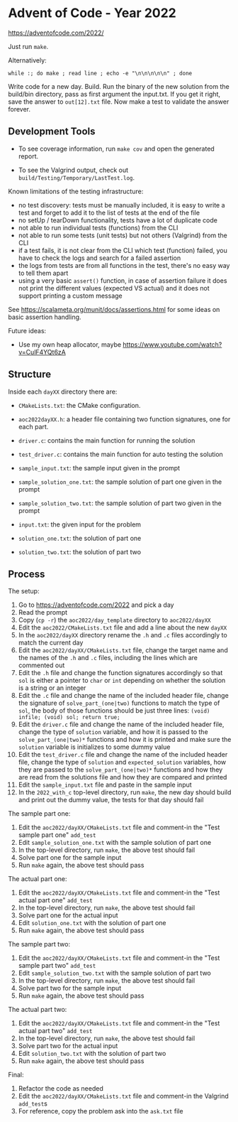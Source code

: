 # Advent of Code - Year 2022

https://adventofcode.com/2022/

Just run `make`.

Alternatively:

```
while :; do make ; read line ; echo -e "\n\n\n\n\n" ; done
```

Write code for a new day. Build. Run the binary of the new solution from the
build/bin directory, pass as first argument the input.txt. If you get it right,
save the answer to `out[12].txt` file. Now make a test to validate the answer
forever.

## Development Tools

* To see coverage information, run `make cov` and open the generated report.

* To see the Valgrind output, check out `build/Testing/Temporary/LastTest.log`.

Known limitations of the testing infrastructure:

* no test discovery: tests must be manually included, it is easy to write a test
  and forget to add it to the list of tests at the end of the file
* no setUp / tearDown functionality, tests have a lot of duplicate code
* not able to run individual tests (functions) from the CLI
* not able to run some tests (unit tests) but not others (Valgrind) from the CLI
* if a test fails, it is not clear from the CLI which test (function) failed,
  you have to check the logs and search for a failed assertion
* the logs from tests are from all functions in the test, there's no easy way to
  tell them apart
* using a very basic `assert()` function, in case of assertion failure it does
  not print the different values (expected VS actual) and it does not support
  printing a custom message

See https://scalameta.org/munit/docs/assertions.html for some ideas on basic
assertion handling.

Future ideas:

* Use my own heap allocator, maybe https://www.youtube.com/watch?v=CulF4YQt6zA

## Structure

Inside each `dayXX` directory there are:

* `CMakeLists.txt`: the CMake configuration.

* `aoc2022dayXX.h`: a header file containing two function signatures, one for
  each part.

* `driver.c`: contains the main function for running the solution

* `test_driver.c`: contains the main function for auto testing the solution

* `sample_input.txt`: the sample input given in the prompt

* `sample_solution_one.txt`: the sample solution of part one given in the prompt

* `sample_solution_two.txt`: the sample solution of part two given in the prompt

* `input.txt`: the given input for the problem

* `solution_one.txt`: the solution of part one

* `solution_two.txt`: the solution of part two

## Process

The setup:

1. Go to https://adventofcode.com/2022 and pick a day
1. Read the prompt
1. Copy (`cp -r`) the `aoc2022/day_template` directory to `aoc2022/dayXX`
1. Edit the `aoc2022/CMakeLists.txt` file and add a line about the new `dayXX`
1. In the `aoc2022/dayXX` directory rename the `.h` and `.c` files accordingly
   to match the current day
1. Edit the `aoc2022/dayXX/CMakeLists.txt` file, change the target name and the
   names of the `.h` and `.c` files, including the lines which are commented out
1. Edit the `.h` file and change the function signatures accordingly so that
   `sol` is either a pointer to `char` or `int` depending on whether the
   solution is a string or an integer
1. Edit the `.c` file and change the name of the included header file, change
   the signature of `solve_part_(one|two)` functions to match the type of `sol`,
   the body of those functions should be just three lines:
   `(void) infile; (void) sol; return true;`
1. Edit the `driver.c` file and change the name of the included header file,
   change the type of `solution` variable, and how it is passed to the
   `solve_part_(one|two)*` functions and how it is printed and make sure the
   `solution` variable is initializes to some dummy value
1. Edit the `test_driver.c` file and change the name of the included header
   file, change the type of `solution` and `expected_solution` variables, how
   they are passed to the `solve_part_(one|two)*` functions and how they are
   read from the solutions file and how they are compared and printed
1. Edit the `sample_input.txt` file and paste in the sample input
1. In the `2022_with_c` top-level directory, run `make`, the new day should
   build and print out the dummy value, the tests for that day should fail

The sample part one:

1. Edit the `aoc2022/dayXX/CMakeLists.txt` file and comment-in
   the "Test sample part one" `add_test`
1. Edit `sample_solution_one.txt` with the sample solution of part one
1. In the top-level directory, run `make`, the above test should fail
1. Solve part one for the sample input
1. Run `make` again, the above test should pass

The actual part one:

1. Edit the `aoc2022/dayXX/CMakeLists.txt` file and comment-in
   the "Test actual part one" `add_test`
1. In the top-level directory, run `make`, the above test should fail
1. Solve part one for the actual input
1. Edit `solution_one.txt` with the solution of part one
1. Run `make` again, the above test should pass

The sample part two:

1. Edit the `aoc2022/dayXX/CMakeLists.txt` file and comment-in
   the "Test sample part two" `add_test`
1. Edit `sample_solution_two.txt` with the sample solution of part two
1. In the top-level directory, run `make`, the above test should fail
1. Solve part two for the sample input
1. Run `make` again, the above test should pass

The actual part two:

1. Edit the `aoc2022/dayXX/CMakeLists.txt` file and comment-in
   the "Test actual part two" `add_test`
1. In the top-level directory, run `make`, the above test should fail
1. Solve part two for the actual input
1. Edit `solution_two.txt` with the solution of part two
1. Run `make` again, the above test should pass

Final:

1. Refactor the code as needed
1. Edit the `aoc2022/dayXX/CMakeLists.txt` file and comment-in
   the Valgrind `add_test`s
1. For reference, copy the problem ask into the `ask.txt` file
